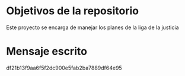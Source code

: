 # Objetivos de la repositorio

Este proyecto se encarga de manejar los planes de la liga de la justicia

# Mensaje escrito
df21b13f9aa6f5f2dc900e5fab2ba7889df64e95
